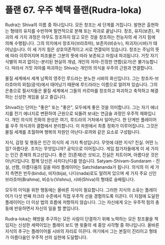 # 플랜 67. 우주 혜택 플랜(Rudra-loka)

Rudra는 Shiva의 이름 중 하나입니다. 모든 창조는 세 단계를 거칩니다. 발현은 출현하는 형태의 유지를 수반하며 필연적으로 분해 또는 파괴로 끝납니다. 창조, 유지(보존), 파괴의 세 가지 과정은 아무도 창조하지 않고 모든 것을 창조하는 전능자의 세 가지 힘에 의해 수행됩니다. 그의 의지에서 창조자(브라흐마), 보존자(비슈누), 파괴자(시바)가 태어났습니다. 이 세 가지 힘은 상호의존적이고 서로 연결되어 있습니다. 창조는 주님의 뜻에 따라 이루어지며 피조물은 그분의 뜻에 따라 보존되고 마침내 파괴됩니다. 거짓 자기 식별의 파괴 없이는-분리된 현실의 개념, 개인의 자아-진정한 연합(요가)은 불가능합니다. 따라서 거짓 자아를 파괴하는 Shiva는 개인의 의식을 우주의 근원과 연결합니다.

물질 세계에서 세계 남쪽의 영주인 루드라는 분노한 시바의 화신입니다. 그는 창조자-브라흐마의 외침(광석)에서 태어났기 때문에 루드라라는 이름으로 알려져 있습니다. 그의 은총으로 필사자들은 물질 세계에서 그들의 카르마를 창조하고 파괴하고 축적하고 해결하는 신성한 게임을 살고 즐깁니다.

Shiva라는 단어는 "좋은" 또는 "좋은", 모두에게 좋은 것을 의미합니다. 그는 자기 에너지를 전기 에너지로 변환하여 근원으로 되돌려 보내는 연금술 과정인 우주적 재화입니다. 개인 의식의 진화의 완성은 여기, 루드라의 거처에서 일어난다. 한 단계만 플레이어를 우주 의식과의 결합에서 분리합니다. 이 차원에서 최종 정화가 이루어집니다. 그것은 물질 세계를 초월하며 행복의 차원인 아난다-로까와 같은 요소로 구성됩니다.

지식, 감정 및 행동은 인간 의식의 세 가지 특성입니다. 무엇에 대한 지식? 진실. 어떤 느낌? 아름다운. 조치는 무엇입니까? 공익으로 이어집니다. 게임 참가자들에게 이 세 가지는 인간 존재의 최고선입니다. 좋은 것(존재)은 삿되고, 진실은 치트이며, 아름다운 것은 아난다입니다. 함께 당신은 사치다난다를 얻습니다. Satyam-Shivam-Sundaram - 진실, 선함, 아름다움의 길을 따라 플레이어는 Satchidananda가 됩니다. 의식의 이 세 가지 측면은 빈두(bindu), 비자(bija), 나다(nada)로도 알려져 있으며 세 가지 주요 신인 브라흐마(Brahma), 비슈누(Vishnu), 시바(Shiva)의 형태로 숭배됩니다.

모두의 이익을 위한 행동에는 올바른 지식이 필요합니다. 그러한 지식의 소유는 플레이어가 다섯 번째 차크라 수준에서 직접 우주적 선을 경험하도록 이끈다. 이 지점에 도달한 플레이어는 더 이상 법의 흐름에 저항하지 않습니다. 그는 자신에게 오는 우주적 힘의 충동에 반응하면서 자신의 일을 할 뿐입니다.

Rudra-loka는 해방을 추구하는 모든 사람이 단결하기 위해 노력하는 모든 창조물을 책임지는 신성한 세력이있는 플레이 보드 맨 윗줄의 세 중앙 사각형 중 하나입니다. 올바른 지식의 추구는 플레이어를 시바의 자리로 이끈다. 여기에서 그는 본질이 진리이고 형태가 아름다움인 우주적 선의 실현에 도달합니다.
